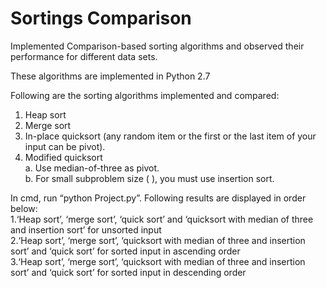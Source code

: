 # Sortings Comparison
Implemented Comparison-based sorting algorithms and observed their performance for different data sets.<br/>

These algorithms are implemented in Python 2.7<br/>

Following are the sorting algorithms implemented and compared:

1. Heap sort<br/>
2. Merge sort<br/>
3. In-place quicksort (any random item or the first or the last item of your input can be pivot).<br/>
4. Modified quicksort<br/>
	a. Use median-of-three as pivot.<br/>
	b. For small subproblem size ( ), you must use insertion sort.<br/>
	
In cmd, run “python Project.py”. Following results are displayed in order below:<br/>
1.‘Heap sort’, ‘merge sort’, ‘quick sort’ and ‘quicksort with median of three and insertion sort’ for unsorted input<br/>
2.‘Heap sort’, ‘merge sort’, ‘quicksort with median of three and insertion sort’  and ‘quick sort’  for sorted input in ascending order<br/>
3.‘Heap sort’, ‘merge sort’, ‘quicksort with median of three and insertion sort’  and ‘quick sort’  for sorted input in descending order<br/>


